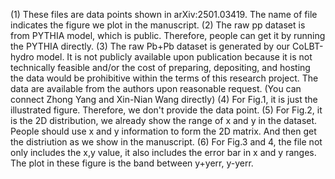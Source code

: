(1) These files are data points shown in arXiv:2501.03419. The name of file indicates the figure we plot in the manuscript. 
(2) The raw pp dataset is from PYTHIA model, which is public. Therefore, people can get it by running the PYTHIA directly.
(3) The raw Pb+Pb dataset is generated by our CoLBT-hydro model. It is not publicly available upon publication because it is not technically feasible and/or the cost of preparing, depositing, and hosting the data would be prohibitive within the terms of this research project. The data are available from the authors upon reasonable request. (You can connect Zhong Yang and Xin-Nian Wang directly)
(4) For Fig.1, it is just the illustrated figure. Therefore, we don't provide the data point.
(5) For Fig.2, it is the 2D distribution, we already show the range of x and y in the dataset. People should use x and y information to form the 2D matrix. And then get the distriution as we show in the manuscript.
(6) For Fig.3 and 4, the file not only includes the x,y value, it also includes the error bar in x and y ranges. The plot in these figure is the band between y+yerr, y-yerr.


